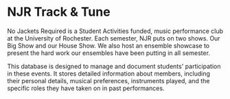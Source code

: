 # NJR Track & Tune

No Jackets Required is a Student Activities funded, music performance club at the University of Rochester. Each semester, NJR puts on two shows. Our Big Show and our House Show. We also host an ensemble showcase to present the hard work our ensembles have been putting in all semester.

This database is designed to manage and document students' participation in these events. It stores detailed information about members, including their personal details, musical preferences, instruments played, and the specific roles they have taken on in past performances. 